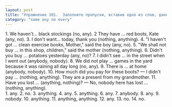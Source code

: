 ```yaml
---
layout: post
title: "Упражнение 101.  Заполните пропуски, вставив одно из слов, данных в скобках."
category: "some any no every"
---
```

<section class="question">
1. We haven't... black stockings (no, any). 2 They have ... red boots, Kate (any, no). 3. I don't want... today, thank you (nothing, anything). 4. "I haven't got ... clean exercise books, Mother," said the boy (any, no). 5. "We shall not buy ... in this shop, children," said the mother (nothing, anything). 6. Didn't you buy ... potatoes yesterday (any, no)? 7. I didn't see ... in the street when I went out (anybody, nobody). 8. We did not play ... games in the yard because it was raining all day long (no, any). 9. There is ... at home (anybody, nobody). 10. How much did you pay for these boots? — I didn't pay ... (nothing, anything). They are a present from my grandmother. 11. Have you lost ... (anything, nothing)? — No, nobody here has lost ... (nothing, anything).
</section>

<section class="answer">
1. any. 2. no. 3. anything. 4. any. 5. anything. 6. any. 7. anybody. 8. any. 9. nobody. 10. anything. 11. anything, anything. 12. any. 13. no. 14. no.
</section>